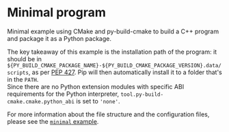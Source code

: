 # Minimal program

Minimal example using CMake and py-build-cmake to build a C++ program and
package it as a Python package.

The key takeaway of this example is the installation path of the program: it
should be in `${PY_BUILD_CMAKE_PACKAGE_NAME}-${PY_BUILD_CMAKE_PACKAGE_VERSION}.data/scripts`,
as per [PEP 427](https://peps.python.org/pep-0427/). Pip will then automatically
install it to a folder that's in the `PATH`.  
Since there are no Python extension modules with specific ABI requirements for
the Python interpreter, `tool.py-build-cmake.cmake.python_abi` is set
to `'none'`.

For more information about the file structure and the configuration files,
please see the [`minimal` example](../minimal).

